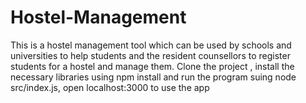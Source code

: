 # Hostel-Management

This is a hostel management tool which can be used by schools and universities to help students and the resident counsellors to register students for a hostel and manage them. Clone the project , install the necessary libraries using npm install and run the program suing node src/index.js, open localhost:3000 to use the app
